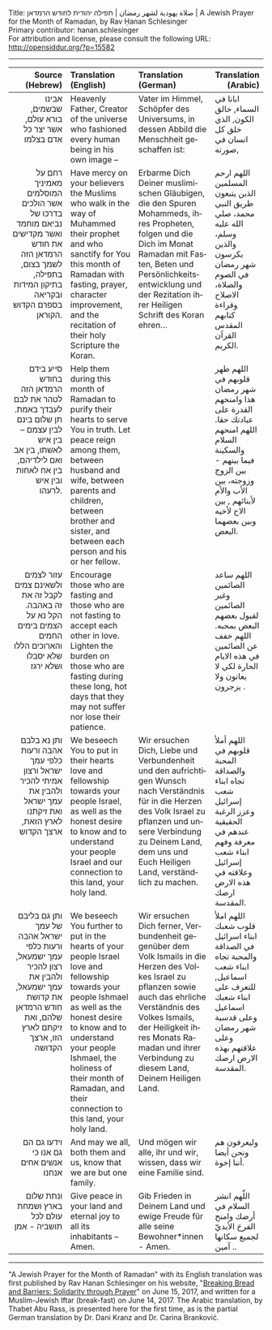 <html>
<head></head>
<body>
Title: صلاة يهودية لشهر رمضان | תפילה יהודית לחודש הרמדאן | A Jewish Prayer for the Month of Ramadan, by Rav Ḥanan Schlesinger<br />
Primary contributor: hanan.schlesinger<br />
For attribution and license, please consult the following URL: <a href="http://opensiddur.org/?p=15582">http://opensiddur.org/?p=15582</a>
<p />
<hr />

<table style="width: 100%;margin-left: auto;margin-right: auto;" class="draggable">
<thead><tr><th id="x" style="text-align: right;">Source (Hebrew)</th><th style="text-align: left;">Translation (English)</th><th style="text-align: left;">Translation (German)</th><th style="text-align: right;">Translation (Arabic)</th></tr></thead>
<tbody>
<tr><td style="vertical-align:top;" width="33%">
<div class="liturgy" style="text-align: right;"><span lang="he">
אבינו שבשמים, בורא עולם, אשר יצר כל אדם בצלמו
</span></div></td>

<td style="vertical-align:top;" width="33%">
<div class="english">
Heavenly Father, Creator of the universe who fashioned every human being in his own image –
</div></td>

<td style="vertical-align:top;" width="33%">
<div class="german"><span lang="de">
Vater im Himmel, Schöpfer des Universums, in dessen Abbild die Menschheit geschaffen ist:
</span></div></td>

<td style="vertical-align:top;" width="33%">
<div class="arabic"><span lang="ar">
ابانا في السماء, خالق الكون, الذي خلق كل انسان في صورته,
</div></td>
</tr>


<tr><td style="vertical-align:top;" width="33%">
<div class="liturgy" style="text-align: right;"><span lang="he">
רחם על מאמיניך המוסלמים אשר הולכים בדרכו של נביאם מוחמד ואשר מקדישים את חודש הרמדאן הזה לשמך בצום, בתפילה, בתיקון המידות ובקריאה בספרם הקדוש הקוראן.
</span></div></td>

<td style="vertical-align:top;" width="33%">
<div class="english">
Have mercy on your believers the Muslims who walk in the way of Muhammed their prophet and who sanctify for You this month of Ramadan with fasting, prayer, character improvement, and the recitation of their holy Scripture the Koran.
</div></td>

<td style="vertical-align:top;" width="33%">
<div class="german"><span lang="de">
Erbarme Dich Deiner muslimischen Gläubigen, die den Spuren Mohammeds, ihres Propheten, folgen und die Dich im Monat Ramadan mit Fasten, Beten und Persönlichkeitsentwicklung und der Rezitation ihrer Heiligen Schrift des Koran ehren…
</span></div></td>

<td style="vertical-align:top;" width="33%">
<div class="arabic"><span lang="ar">
اللهم ارحم المسلمين الذين يتبعون طريق النبي محمد، صلي الله عليه وسلم، والذين يكرسون شهر رمضان في الصوم والصلاة، الاصلاح وقراءة كتابهم المقدس القرآن الكريم.
</div></td>
</tr>


<tr><td style="vertical-align:top;" width="33%">
<div class="liturgy" style="text-align: right;"><span lang="he">
 סייע בידם בחודש הרמדאן הזה לטהר את לבם לעבדך באמת. תן שלום בינם לבין עצמם – בין איש לאשתו, בין אב ואם לילדיהם, בין אח לאחות ובין איש לרעהו.
</span></div></td>

<td style="vertical-align:top;" width="33%">
<div class="english">
Help them during this month of Ramadan to purify their hearts to serve You in truth. Let peace reign among them, between husband and wife, between parents and children, between brother and sister, and between each person and his or her fellow.
</div></td>

<td style="vertical-align:top;" width="33%">
<div class="german"><span lang="de">

</span></div></td>

<td style="vertical-align:top;" width="33%">
<div class="arabic"><span lang="ar">
اللهم طهر قلوبهم في شهر رمضان هذا وامنحهم القدرة على عبادتك حقا. اللهم امنحهم السلام والسكينة فيما بينهم - بين الزوج وزوجته، بين الأب والأم لأبنائهم , بين الاخ لأخيه وبين بعضهما البعض. 
</div></td>
</tr>


<tr><td style="vertical-align:top;" width="33%">
<div class="liturgy" style="text-align: right;"><span lang="he">
 עזור לצמים ולשאינם צמים לקבל זה את זה באהבה. הקל נא על הצמים בימים החמים והארוכים הללו שלא יסבלו ושלא ירגז
</span></div></td>

<td style="vertical-align:top;" width="33%">
<div class="english">
Encourage those who are fasting and those who are not fasting to accept each other in love. Lighten the burden on those who are fasting during these long, hot days that they may not suffer nor lose their patience.
</div></td>

<td style="vertical-align:top;" width="33%">
<div class="german"><span lang="de">

</span></div></td>

<td style="vertical-align:top;" width="33%">
<div class="arabic"><span lang="ar">
اللهم ساعد الصائمين وغير الصائمين لقبول بعضهم البعض بمحبه. اللهم خفف عن الصائمين في هذه الايام الحارة لكي لا يعانون ولا يزجرون .
</div></td>
</tr>


<tr><td style="vertical-align:top;" width="33%">
<div class="liturgy" style="text-align: right;"><span lang="he">
ותן נא בלבם אהבה ורעות כלפי עמך ישראל ורצון אמיתי להכיר ולהבין את עמך ישראל ואת זיקתנו לארץ הזאת, ארצך הקדוש
</span></div></td>

<td style="vertical-align:top;" width="33%">
<div class="english">
We beseech You to put in their hearts love and fellowship towards your people Israel, as well as the honest desire to know and to understand your people Israel and our connection to this land, your holy land.
</div></td>

<td style="vertical-align:top;" width="33%">
<div class="german"><span lang="de">
Wir ersuchen Dich, Liebe und Verbundenheit und den aufrichtigen Wunsch nach Verständnis für in die Herzen des Volk Israel zu pflanzen und unsere Verbindung zu Deinem Land, dem uns und Euch Heiligen Land, verständlich zu machen.
</span></div></td>

<td style="vertical-align:top;" width="33%">
<div class="arabic"><span lang="ar">
اللهم أملأ قلوبهم في المحبة والصداقة تجاه ابناء شعب إسرائيل وعزز الرغبة الحقيقية عندهم في معرفة وفهم ابناء شعب إسرائيل وعلاقته في هذه الارض ارضك المقدسة.
</div></td>
</tr>


<tr><td style="vertical-align:top;" width="33%">
<div class="liturgy" style="text-align: right;"><span lang="he">
ותן גם בליבם של עמך ישראל אהבה ורעות כלפי עמך ישמעאל, רצון להכיר ולהבין את עמך ישמעאל, את קדושת חודש הרמדאן שלהם, ואת זיקתם לארץ הזו, ארצך הקדושה
</span></div></td>

<td style="vertical-align:top;" width="33%">
<div class="english">
We beseech You further to put in the hearts of your people Israel love and fellowship towards your people Ishmael as well as the honest desire to know and to understand your people Ishmael, the holiness of their month of Ramadan, and their connection to this land, your holy land.
</div></td>

<td style="vertical-align:top;" width="33%">
<div class="german"><span lang="de">
Wir ersuchen Dich ferner, Verbundenheit gegenüber dem Volk Ismails in die Herzen des Volkes Israel zu pflanzen sowie auch das ehrliche Verständnis des Volkes Ismails, der Heiligkeit ihres Monats Ramadan und ihrer Verbindung zu diesem Land, Deinem Heiligen Land.
</span></div></td>

<td style="vertical-align:top;" width="33%">
<div class="arabic"><span lang="ar">
اللهم املأ قلوب شعبك ابناء اسرائيل في الصداقة والمحبة تجاه ابناء شعب اسماعيل, للتعرف على ابناء شعبك اسماعيل وعلى قدسية شهر رمضان وعلى علاقتهم بهذه الارض ارضك المقدسة.
</div></td>
</tr>


<tr><td style="vertical-align:top;" width="33%">
<div class="liturgy" style="text-align: right;"><span lang="he">
וידעו גם הם גם אנו כי אנשים אחים אנחנו
</span></div></td>

<td style="vertical-align:top;" width="33%">
<div class="english">
And may we all, both them and us, know that we are but one family.
</div></td>

<td style="vertical-align:top;" width="33%">
<div class="german"><span lang="de">
Und mögen wir alle, ihr und wir, wissen, dass wir eine Familie sind.
</span></div></td>

<td style="vertical-align:top;" width="33%">
<div class="arabic"><span lang="ar">
وليعرفون هم ونحن أيضا أننا إخوة.
</div></td>
</tr>


<tr><td style="vertical-align:top;" width="33%">
<div class="liturgy" style="text-align: right;"><span lang="he">
ונתת שלום בארץ ושמחת עולם לכל תושביה - אמן
</span></div></td>

<td style="vertical-align:top;" width="33%">
<div class="english">
Give peace in your land and eternal joy to all its inhabitants – Amen.
</div></td>

<td style="vertical-align:top;" width="33%">
<div class="german"><span lang="de">
Gib Frieden in Deinem Land und ewige Freude für alle seine Bewohner*innen - Amen.
</span></div></td>

<td style="vertical-align:top;" width="33%">
<div class="arabic"><span lang="ar">
اللّهم انشر السلام في أرضك وامنح الفرحَ الأبديّ  لجميع سكانها ..  آمين
</div></td>
</tr>
</tbody></table>

<hr />

"A Jewish Prayer for the Month of Ramadan" with its English translation was first published by Rav Hanan Schlesinger on his website, "<a href="http://www.ravhanan.org/a-jewish-prayer-for-ramadan">Breaking Bread and Barriers: Solidarity through Prayer</a>" on June 15, 2017, and written for a Muslim-Jewish Iftar (break-fast) on June 14, 2017. The Arabic translation, by Thabet Abu Rass, is presented here for the first time, as is the partial German translation by Dr. Dani Kranz and Dr. Carina Branković.
</body>
</html>